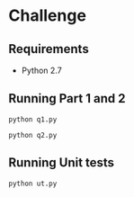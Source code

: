 # Challenge

## Requirements

* Python 2.7

## Running Part 1 and 2

```
python q1.py
```

```
python q2.py
```

## Running Unit tests

```
python ut.py
```

